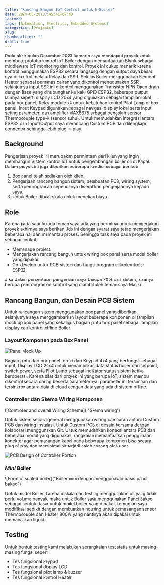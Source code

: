 ```yaml
---
title: "Rancang Bangun IoT Control untuk E-Boiler"
date: 2024-05-28T07:45:41+07:00
lastmod:
tags: [Automation, Electrics, Embedded Systems]
categories: [Projects]
slug:
thumbnailLink: ""
draft: true
---
```


Pada akhir bulan Desember 2023 kemarin saya mendapati proyek untuk membuat prototip kontrol IoT Boiler dengan memanfaatkan Blynk sebagai middleware IoT monitoring dan kontrol. Proyek ini cukup menarik karena kontrol menggunakan ESP32 secara langsung dengan output daya besar nya di kontrol melalui Relay dan SSR. Sekilas Boiler menggunakan Element Heater sebagai pemanas cairan yang dikontrol menggunakan SSR selanjutnya input SSR ini dikontrol menggunakan Transistor NPN Open drain dengan Base yang dihubungkan ke kaki GPIO ESP32, beberapa output lainnya seperti display LCD 20x4 yang digunakan sebagai tampilan lokal pada box panel, Relay module x4 untuk kebutuhan kontrol Pilot Lamp di box panel, Input Keypad digunakan sebagai navigasi display lokal serta input seting parameter, dan amplifier MAX6675 sebagai pengolah sensor Thermocouple type-K (sensor suhu). Untuk memudahkan integrasi antara ESP32 dan Input/Output saya merancang Custom PCB dan dilengkapi connector sehingga lebih plug-n-play.

## Background

Pengerjaan proyek ini merupakan permintaan dari klien yang ingin membangun Sistem kontrol IoT untuk pengembangan boiler oli di Kapal. Dalam proyek ini juga diberikan beberapa kondisi sebagai berikut:
1. Box panel telah sediakan oleh klien.
2. Pengerjaan rancang bangun sistem, pembuatan PCB, wiring system, serta pemrograman sepenuhnya diserahkan pengerjaannya kepada saya.
3. Untuk Boiler dibuat skala untuk menekan biaya.

## Role

Karena pada saat itu ada teman saya ada yang berminat untuk mengerjakan proyek akhirnya saya berikan Job ini dengan syarat saya tetap mengerjakan beberapa hal dan memantau proses. Sehingga task saya pada proyek ini sebagai berikut:
+ Memanage project.
+ Mengerjakan rancang bangun untuk wiring box panel serta model boiler yang dipakai.
+ Co-develop untuk PCB sistem dan fungsi program mikrokontroler ESP32.

Jika dalam persentase, pengerjaan saya berupa 70% dari sistem, sisanya berupa pemroograman kontrol yang diambil oleh teman saya Maliki.

## Rancang Bangun, dan Desain PCB Sistem

Untuk rancangan sistem menggunakan box panel yang diberikan, selanjutnya saya menggambarkan layout beberapa komponen di tampilan mock up box panel yang sekaligus bagian pintu box panel sebagai tampilan display dan kontrol offline Boiler.

### Layout Komponen pada Box Panel

![Panel Mock Up](src/IoTBoiler-mockUpPanel.webp "Box Panel Mock Up")

Bagian pintu dari box panel terdiri dari Keypad 4x4 yang berfungsi sebagai input, Display LCD 20x4 untuk menampilkan data status boiler dan setpoint, switch power, serta Pilot Lamp sebagai indikator status sistem ketika beroperasi. Karena sifat dari proyek ini yang berupa IoT, sistem mampu dikontrol secara daring beserta parameternya, parameter ini tersimpan dan tersinkron antara data di cloud dengan data yang ada di sistem offline.

### Controller dan Skema Wiring Komponen

![Controller and overall Wiring Scheme]( "Skema wiring")

Untuk sistem secara general menggunakan wiring campuran antara Custom PCB dan wiring instalasi. Untuk Custom PCB di desain bersama dengan kolaborasi menggunakan Git. Untuk memudahkan koneksi antara PCB dan beberapa modul yang digunakan, rangkaian memanfaatkan penggunaan konektor agar pemasangan kabel pada beberapa komponen bisa secara plug n' play dan meminimalisir terjadi salah pasang oleh user.

![PCB Design of Controller Portion](src/IoTBoiler-PCB-3DView.webp "Desain PCB dan Aktual PCB")

### _Mini_ Boiler

![Form of scaled boiler]("Boiler mini dengan menggunakan basis panci bakso")

Untuk model Boiler, karena diskala dan testing menggunakan oli yang tidak perlu volume banyak, maka untuk Boiler saya menggunakan Panci Bakso sebagai bentuk dasar untuk model boiler yang dipakai, kemudian saya modifikasi sedikit dengan membuatkan housing untuk pemasangan sensor Thermocouple dan Heater 800W yang nantinya akan dipakai untuk memanaskan liquid.

## Testing

Untuk bentuk testing kami melakukan serangkaian test statis untuk masing-masing fungsi seperti
+ Tes fungsional keypad
+ Tes fungsional display LCD
+ Tes fungsional pilot lamp & buzzer
+ Tes fungsional kontrol Heater
